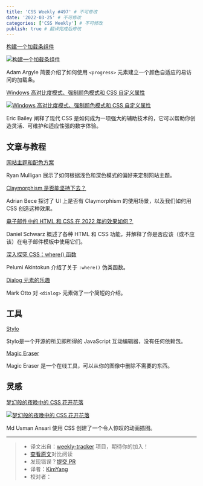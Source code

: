 ```yaml
---
title: 'CSS Weekly #497' # 不可修改
date: '2022-03-25' # 不可修改
categories: ['CSS Weekly'] # 不可修改
publish: true # 翻译完成后修改
---
```


[构建一个加载条组件](https://web.dev/building-a-loading-bar-component/?utm_source=CSS-Weekly&utm_campaign=Issue-497&utm_medium=web)

[![构建一个加载条组件](https://css-weekly.com/wp-content/uploads/2022/02/building-a-loading-bar-component.jpg)](https://web.dev/building-a-loading-bar-component/?utm_source=CSS-Weekly&utm_campaign=Issue-497&utm_medium=web)

<!--以上是预览信息，图片一张或限制百字左右，前者优先，全文请使用二级及以下标题-->
<!-- more -->

Adam Argyle 简要介绍了如何使用 `<progress>` 元素建立一个颜色自适应的易访问的加载条。

[Windows 高对比度模式、强制颜色模式和 CSS 自定义属性](https://www.smashingmagazine.com/2022/03/windows-high-contrast-colors-mode-css-custom-properties/?utm_source=CSS-Weekly&utm_campaign=Issue-497&utm_medium=web)

[![Windows 高对比度模式、强制颜色模式和 CSS 自定义属性](https://css-weekly.com/wp-content/uploads/2022/02/windows-high-contrast-colors-mode-css-custom-properties.jpg)](https://www.smashingmagazine.com/2022/03/windows-high-contrast-colors-mode-css-custom-properties/?utm_source=CSS-Weekly&utm_campaign=Issue-497&utm_medium=web)

Eric Bailey 阐释了现代 CSS 是如何成为一项强大的辅助技术的，它可以帮助你创造灵活、可维护和适应性强的数字体验。

## 文章与教程

[网站主题和配色方案](https://ryanmulligan.dev/blog/themes-and-schemes/?utm_source=CSS-Weekly&utm_campaign=Issue-497&utm_medium=web)

Ryan Mulligan 展示了如何根据浅色和深色模式的偏好来定制网站主题。

[Claymorphism 是否能坚持下去？](https://www.smashingmagazine.com/2022/03/claymorphism-css-ui-design-trend/?utm_source=CSS-Weekly&utm_campaign=Issue-497&utm_medium=web)

Adrian Bece 探讨了 UI 上是否有 Claymorphism 的使用场景，以及我们如何用 CSS 创造这种效果。

[电子邮件中的 HTML 和 CSS 在 2022 年的效果如何？](https://designmodo.com/html-css-emails/?utm_source=CSS-Weekly&utm_campaign=Issue-497&utm_medium=web)

Daniel Schwarz 概述了各种 HTML 和 CSS 功能，并解释了你是否应该（或不应该）在电子邮件模板中使用它们。

[深入探究 CSS：where() 函数](https://blog.logrocket.com/deep-dive-css-where-function/?utm_source=CSS-Weekly&utm_campaign=Issue-497&utm_medium=web)

Pelumi Akintokun 介绍了关于 `:where()` 伪类函数。

[Dialog 元素的乐趣](https://markdotto.com/2022/03/16/dialog-element/?utm_source=CSS-Weekly&utm_campaign=Issue-497&utm_medium=web)

Mark Otto 对 `<dialog>` 元素做了一个简短的介绍。

## 工具

[Stylo](https://stylojs.com/?utm_source=CSS-Weekly&utm_campaign=Issue-497&utm_medium=web)

Stylo是一个开源的所见即所得的 JavaScript 互动编辑器，没有任何依赖包。

[Magic Eraser](https://www.magiceraser.io/?utm_source=CSS-Weekly&utm_campaign=Issue-497&utm_medium=web)

Magic Eraser 是一个在线工具，可以从你的图像中删除不需要的东西。

## 灵感

[梦幻般的夜晚中的 CSS 花开花落](https://codepen.io/mdusmanansari/pen/BamepLe?utm_source=CSS-Weekly&utm_campaign=Issue-497&utm_medium=web)

[![梦幻般的夜晚中的 CSS 花开花落](https://css-weekly.com/wp-content/uploads/2022/02/css-blossoming-flowers-at-magical-night.jpg)](https://codepen.io/mdusmanansari/pen/BamepLe?utm_source=CSS-Weekly&utm_campaign=Issue-497&utm_medium=web)

Md Usman Ansari 使用 CSS 创建了一个令人惊叹的动画插图。

---
> * 译文出自：[weekly-tracker](https://github.com/FEDarling/weekly-tracker) 项目，期待你的加入！
> * [查看原文](https://css-weekly.com/issue-497/)对比阅读
> * 发现错误？[提交 PR](https://github.com/FEDarling/weekly-tracker/blob/main/weeklys/css_weekly/497)
> * 译者：[KimYang](https://github.com/KimYangOfCat)
> * 校对者：
